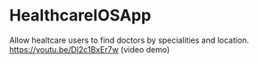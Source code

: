 # HealthcareIOSApp
Allow healtcare users to find doctors by specialities and location.
https://youtu.be/Dl2c1BxEr7w  (video demo)
